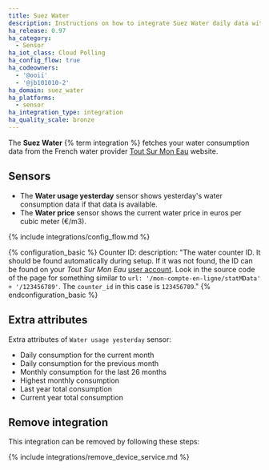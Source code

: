 ```yaml
---
title: Suez Water
description: Instructions on how to integrate Suez Water daily data within Home Assistant.
ha_release: 0.97
ha_category:
  - Sensor
ha_iot_class: Cloud Polling
ha_config_flow: true
ha_codeowners:
  - '@ooii'
  - '@jb101010-2'
ha_domain: suez_water
ha_platforms:
  - sensor
ha_integration_type: integration
ha_quality_scale: bronze
---
```


The **Suez Water** {% term integration %} fetches your water consumption data from the French water provider [Tout Sur Mon Eau](https://www.toutsurmoneau.fr) website.

## Sensors

- The **Water usage yesterday** sensor shows yesterday's water consumption data if that data is available.
- The **Water price** sensor shows the current water price in euros per cubic meter (€/m3).

{% include integrations/config_flow.md %}

{% configuration_basic %}
Counter ID:
  description: "The water counter ID. It should be found automatically during setup. If it was not found, the ID can be found on your _Tout Sur Mon Eau_ [user account](https://www.toutsurmoneau.fr/mon-compte-en-ligne/historique-de-consommation-tr). Look in the source code of the page for something similar to `url: '/mon-compte-en-ligne/statMData' + '/123456789'`. The `counter_id` in this case is `123456789`."
{% endconfiguration_basic %}

## Extra attributes

Extra attributes of `Water usage yesterday` sensor:

- Daily consumption for the current month
- Daily consumption for the previous month
- Monthly consumption for the last 26 months
- Highest monthly consumption
- Last year total consumption
- Current year total consumption

## Remove integration

This integration can be removed by following these steps:

{% include integrations/remove_device_service.md %}
